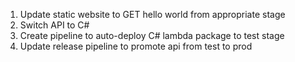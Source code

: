 1. Update static website to GET hello world from appropriate stage
2. Switch API to C#
3. Create pipeline to auto-deploy C# lambda package to test stage
4. Update release pipeline to promote api from test to prod